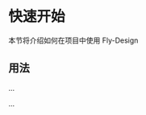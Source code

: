 # 快速开始

本节将介绍如何在项目中使用 Fly-Design

## 用法

...
<!-- <template>
  <Button>按钮</Button>
</template>

<script setup>
    import { Button } from 'Fly-Design'
</script> -->
...

